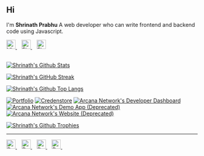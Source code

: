 ## Hi
I'm **Shrinath Prabhu**
A web developer who can write frontend and backend code using Javascript.

<div>
<a href="https://shrinath.me" target="_blank">
<img src="https://cdn-icons-png.flaticon.com/512/1006/1006771.png" width="24" height="24" title="Visit Shrinath's website" alt="Visit Shrinath's website" />
</a>&nbsp;&nbsp;
<a href="https://linkedin.com/in/shrinath-prabhu" target="_blank">
<img src="https://cdn-icons-png.flaticon.com/512/174/174857.png" width="24" height="24" title="Find Shrinath on Linkedin" alt="Find Shrinath on Linkedin" />
</a>&nbsp;&nbsp;
<a href="https://twitter.com/shrinath_prabhu" target="_blank">
<img src="https://cdn-icons-png.flaticon.com/512/3256/3256013.png" width="24" height="24" title="Find Shrinath on Twitter" alt="Find Shrinath on Twitter" />
</a>
</div>
<br />

[![Shrinath's Github Stats](https://github-readme-stats.vercel.app/api?username=shrinathprabhu&theme=vue-dark&include_all_commits=true&count_private=true&show_icons=true&custom_title=Stats)](https://github.com/anuraghazra/github-readme-stats>)

[![Shrinath's GitHub Streak](https://streak-stats.demolab.com?user=shrinathprabhu&theme=vue-dark&date_format=M%20j%5B%2C%20Y%5D)](https://git.io/streak-stats)

[![Shrinath's Github Top Langs](https://github-readme-stats.vercel.app/api/top-langs/?username=shrinathprabhu&theme=vue-dark&hide_border=false&include_all_commits=false&count_private=false&layout=compact)](https://github.com/anuraghazra/github-readme-stats)

[![Portfolio](https://github-readme-stats.vercel.app/api/pin/?username=shrinathprabhu&repo=portfolio&theme=vue-dark)](https://github.com/anuraghazra/github-readme-stats) [![Credenstore](https://github-readme-stats.vercel.app/api/pin/?username=shrinathprabhu&repo=credenstore&theme=vue-dark)](https://github.com/anuraghazra/github-readme-stats) [![Arcana Network's Developer Dashboard](https://github-readme-stats.vercel.app/api/pin/?username=arcana-network&repo=developer-dashboard&theme=vue-dark&show_owner=true)](https://github.com/anuraghazra/github-readme-stats) [![Arcana Network's Demo App (Deprecated)](https://github-readme-stats.vercel.app/api/pin/?username=arcana-network&repo=demo-app&theme=vue-dark&show_owner=true)](https://github.com/anuraghazra/github-readme-stats) [![Arcana Network's Website (Deprecated)](https://github-readme-stats.vercel.app/api/pin/?username=arcana-network&repo=website&theme=vue-dark&show_owner=true)](https://github.com/anuraghazra/github-readme-stats)

[![Shrinath's Github Trophies](https://github-profile-trophy.vercel.app/?username=shrinathprabhu&column=4&theme=onestar)](https://github.com/anuraghazra/github-readme-stats)

---
<a href="https://paypal.me/shrinathprabhu" target="_blank">
<img src="https://cdn-icons-png.flaticon.com/512/174/174861.png" width="24" height="24" alt="Donate to Shrinath via Paypal" />
</a>&nbsp;&nbsp;
<a href="https://nowpayments.io/donation/shrinathprabhu" target="_blank">
<img src="https://cdn-icons-png.flaticon.com/512/2272/2272825.png" width="24" height="24" alt="Donate to Shrinath via Cryptocurrency" />
</a>&nbsp;&nbsp;
<a href="https://ko-fi.com/shrinath" target="_blank">
<img src="https://www.vectorlogo.zone/logos/ko-fi/ko-fi-icon.svg" width="24" height="24" alt="Donate to Shrinath via Ko-fi" />
</a>&nbsp;&nbsp;
<a href="https://www.buymeacoffee.com/shrinathprabhu">
<img src="https://www.buymeacoffee.com/assets/img/guidelines/logo-mark-1.svg" width="24" height="24" alt="Donate to Shrinath via Buy Me a Coffee" />
</a>&nbsp;&nbsp;
